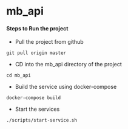 # mb_api

#### Steps to Run the project

- Pull the project from github
```
git pull origin master
```

- CD into the mb_api directory of the project
```
cd mb_api
```

- Build the service using docker-compose
```
docker-compose build
```

- Start the services
```
./scripts/start-service.sh
```


